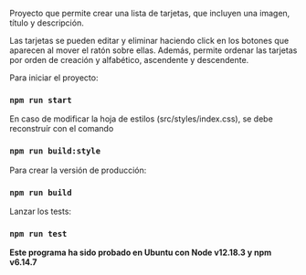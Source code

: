 Proyecto que permite crear una lista de tarjetas, que incluyen una imagen, título y descripción.

Las tarjetas se pueden editar y eliminar haciendo click en los botones que aparecen al mover el ratón sobre ellas.
Además, permite ordenar las tarjetas por orden de creación y alfabético, ascendente y descendente.

Para iniciar el proyecto:

### `npm run start`

En caso de modificar la hoja de estilos (src/styles/index.css), se debe reconstruír con el comando

### `npm run build:style`

Para crear la versión de producción:

### `npm run build`

Lanzar los tests:

### `npm run test`

**Este programa ha sido probado en Ubuntu con Node v12.18.3 y npm v6.14.7**
